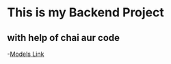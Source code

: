 # This is my Backend Project
## with help of chai aur code
-[Models Link](https://app.eraser.io/workspace/YtPqZ1VogxGy1jzIDkzj?origin=share)